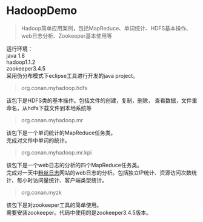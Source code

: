 # HadoopDemo
>Hadoop简单应用案例，包括MapReduce、单词统计、HDFS基本操作、web日志分析、Zookeeper基本使用等  

运行环境：  
java 1.8  
hadoop1.1.2  
zookeeper3.4.5  
采用伪分布模式下eclipse工具进行开发的java project。    

>org.conan.myhadoop.hdfs    

该包下是HDFS类的基本操作。包括文件的创建，复制，删除， 查看数据，文件重命名，从hdfs下载文件到本地系统等  

>org.conan.myhadoop.mr  

该包下是一个单词统计的MapReduce任务类。  
完成对文件中单词的统计。  

>org.conan.myhadoop.mr.kpi  

该包下是一个web日志的分析的四个MapReduce任务类。  
完成对一天中[粉丝日志](http://blog.fens.me/)网站的web日志的分析。包括独立IP统计、资源访问次数统计、每小时访问量统计、客户端类型统计。  

>org.conan.myzk  

该包下是对zookeeper工具的简单使用。  
需要安装zookeeper。代码中使用的是zookeeper3.4.5版本。  



